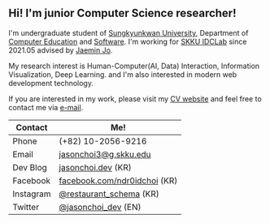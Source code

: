 ## Hi! I'm junior Computer Science researcher! 

I'm undergraduate student of [Sungkyunkwan University](https://skku.edu), Department of [Computer Education](https://comedu.skku.edu) and [Software](https://cs.skku.edu). I'm working for [SKKU IDCLab](https://idclab.skku.edu) since 2021.05 advised by [Jaemin Jo](https://github.com/e-). 

My research interest is Human-Computer(AI, Data) Interaction, Information Visualization, Deep Learning. and I'm also interested in modern web development technology.

If you are interested in my work, please visit my [CV website](https://me.jasonchoi.dev) and feel free to contact me via [e-mail](mailto://jasonchoi3@g.skku.edu). 


| Contact | Me! |
|-|-|
| Phone  | (+82) 10-2056-9216 |
| Email | [jasonchoi3@g.skku.edu](mailto:jasonchoi3@g.skku.edu) |
| Dev Blog | [jasonchoi.dev](https://jasonchoi.dev) (KR) |
| Facebook | [facebook.com/ndr0idchoi](https://www.facebook.com/jasonchoi.dev/) (KR) | 
| Instagram  | [@restaurant_schema](https://instagram.com/restaurant_schema) (KR) |
| Twitter  | [@jasonchoi_dev](https://twitter.com/jasonchoi_dev) (EN) |

